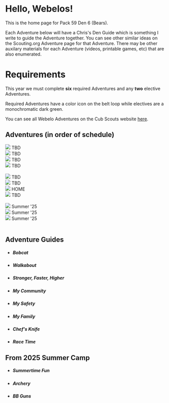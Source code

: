 # Hello, Webelos!

This is the home page for Pack 59 Den 6 (Bears).

Each Adventure below will have a Chris's Den Guide which is something I write to guide the Adventure together. You can see other similar ideas on the Scouting.org Adventure page for that Adventure. There may be other auxilary materials for each Adventure (videos, printable games, etc) that are also enumerated.  

# Requirements
This year we must complete **six** required Adventures and any **two** elective Adventures.

Required Adventures have a color icon on the belt loop while electives are a monochromatic dark green.

You can see all Webelo Adventures on the Cub Scouts website [here](https://www.scouting.org/programs/cub-scouts/adventures/webelos/).

## Adventures (in order of schedule)

<div class="grid">
    <div class="pill-parent">
        <a href="#bobcat"><img src="/img/loops/webelos/bobcat.jpg" /></a>
        <span class="pill-badge pill-badge-tbd">TBD</span>
    </div>
    <div class="pill-parent">
        <a href="#chefs-knife"><img src="/img/loops/webelos/knife.jpg" /></a>
        <span class="pill-badge pill-badge-tbd">TBD</span>
    </div>
    <div class="pill-parent">
        <a href="#stronger-faster-higher"><img src="/img/loops/webelos/stronger.jpg" /></a>
        <span class="pill-badge pill-badge-tbd">TBD</span>
    </div>
    <div class="pill-parent">
        <a href="#my-community"><img src="/img/loops/webelos/community.jpg" /></a>
        <span class="pill-badge pill-badge-tbd">TBD</span>
    </div>
</div>
<br />
<div class="grid">
    <div class="pill-parent">
        <a href="#walkabout"><img src="/img/loops/webelos/walkabout.jpg" /></a>
        <span class="pill-badge pill-badge-tbd">TBD</span>
    </div>
    <div class="pill-parent">
        <a href="#my-safety"><img src="/img/loops/webelos/safety.jpg" /></a>
        <span class="pill-badge pill-badge-tbd">TBD</span>
    </div>
    <div class="pill-parent">
        <a href="#my-family"><img src="/img/loops/webelos/family.jpg" /></a>
        <span class="pill-badge pill-badge-tbd">HOME</span>
    </div>
    <div class="pill-parent">
        <a href="#race-time"><img src="/img/loops/webelos/racetime.jpg" /></a>
        <span class="pill-badge pill-badge-tbd">TBD</span>
    </div>
</div>
<br />
<div class="grid">
    <div class="pill-parent">
        <a href="#summertime-fun"><img src="/img/loops/webelos/summertime.jpg" /></a>
        <span class="pill-badge pill-badge-summer">Summer '25</span>
    </div>
    <div class="pill-parent">
        <a href="#archery"><img src="/img/loops/webelos/archery.jpg" /></a>
        <span class="pill-badge pill-badge-summer">Summer '25</span>
    </div>
    <div class="pill-parent">
        <a href="#bb-guns"><img src="/img/loops/webelos/bb.jpg" /></a>
        <span class="pill-badge pill-badge-summer">Summer '25</span>
    </div>
</div>
<br />

## Adventure Guides

* ##### Bobcat
* ##### Walkabout
* ##### Stronger, Faster, Higher
* ##### My Community
* ##### My Safety
* ##### My Family
* ##### Chef's Knife
* ##### Race Time

## From 2025 Summer Camp

* ##### Summertime Fun
* ##### Archery
* ##### BB Guns